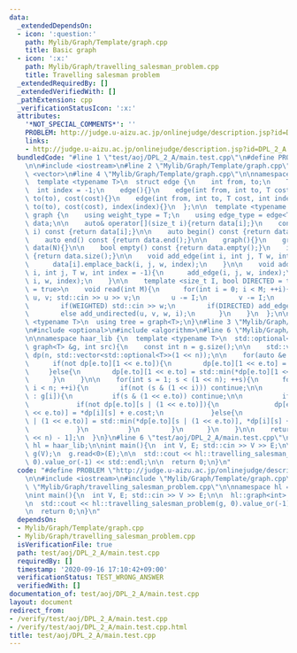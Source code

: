 ```yaml
---
data:
  _extendedDependsOn:
  - icon: ':question:'
    path: Mylib/Graph/Template/graph.cpp
    title: Basic graph
  - icon: ':x:'
    path: Mylib/Graph/travelling_salesman_problem.cpp
    title: Travelling salesman problem
  _extendedRequiredBy: []
  _extendedVerifiedWith: []
  _pathExtension: cpp
  _verificationStatusIcon: ':x:'
  attributes:
    '*NOT_SPECIAL_COMMENTS*': ''
    PROBLEM: http://judge.u-aizu.ac.jp/onlinejudge/description.jsp?id=DPL_2_A
    links:
    - http://judge.u-aizu.ac.jp/onlinejudge/description.jsp?id=DPL_2_A
  bundledCode: "#line 1 \"test/aoj/DPL_2_A/main.test.cpp\"\n#define PROBLEM \"http://judge.u-aizu.ac.jp/onlinejudge/description.jsp?id=DPL_2_A\"\
    \n\n#include <iostream>\n#line 2 \"Mylib/Graph/Template/graph.cpp\"\n#include\
    \ <vector>\n#line 4 \"Mylib/Graph/Template/graph.cpp\"\n\nnamespace haar_lib {\n\
    \  template <typename T>\n  struct edge {\n    int from, to;\n    T cost;\n  \
    \  int index = -1;\n    edge(){}\n    edge(int from, int to, T cost): from(from),\
    \ to(to), cost(cost){}\n    edge(int from, int to, T cost, int index): from(from),\
    \ to(to), cost(cost), index(index){}\n  };\n\n  template <typename T>\n  struct\
    \ graph {\n    using weight_type = T;\n    using edge_type = edge<T>;\n\n    std::vector<std::vector<edge<T>>>\
    \ data;\n\n    auto& operator[](size_t i){return data[i];}\n    const auto& operator[](size_t\
    \ i) const {return data[i];}\n\n    auto begin() const {return data.begin();}\n\
    \    auto end() const {return data.end();}\n\n    graph(){}\n    graph(int N):\
    \ data(N){}\n\n    bool empty() const {return data.empty();}\n    int size() const\
    \ {return data.size();}\n\n    void add_edge(int i, int j, T w, int index = -1){\n\
    \      data[i].emplace_back(i, j, w, index);\n    }\n\n    void add_undirected(int\
    \ i, int j, T w, int index = -1){\n      add_edge(i, j, w, index);\n      add_edge(j,\
    \ i, w, index);\n    }\n\n    template <size_t I, bool DIRECTED = true, bool WEIGHTED\
    \ = true>\n    void read(int M){\n      for(int i = 0; i < M; ++i){\n        int\
    \ u, v; std::cin >> u >> v;\n        u -= I;\n        v -= I;\n        T w = 1;\n\
    \        if(WEIGHTED) std::cin >> w;\n        if(DIRECTED) add_edge(u, v, w, i);\n\
    \        else add_undirected(u, v, w, i);\n      }\n    }\n  };\n\n  template\
    \ <typename T>\n  using tree = graph<T>;\n}\n#line 3 \"Mylib/Graph/travelling_salesman_problem.cpp\"\
    \n#include <optional>\n#include <algorithm>\n#line 6 \"Mylib/Graph/travelling_salesman_problem.cpp\"\
    \n\nnamespace haar_lib {\n  template <typename T>\n  std::optional<T> travelling_salesman_problem(const\
    \ graph<T> &g, int src){\n    const int n = g.size();\n\n    std::vector<std::vector<std::optional<T>>>\
    \ dp(n, std::vector<std::optional<T>>(1 << n));\n\n    for(auto &e : g[src]){\n\
    \      if(not dp[e.to][1 << e.to]){\n        dp[e.to][1 << e.to] = e.cost;\n \
    \     }else{\n        dp[e.to][1 << e.to] = std::min(*dp[e.to][1 << e.to], e.cost);\n\
    \      }\n    }\n\n    for(int s = 1; s < (1 << n); ++s){\n      for(int i = 0;\
    \ i < n; ++i){\n        if(not (s & (1 << i))) continue;\n\n        for(auto &e\
    \ : g[i]){\n          if(s & (1 << e.to)) continue;\n\n          if(dp[i][s]){\n\
    \            if(not dp[e.to][s | (1 << e.to)]){\n              dp[e.to][s | (1\
    \ << e.to)] = *dp[i][s] + e.cost;\n            }else{\n              dp[e.to][s\
    \ | (1 << e.to)] = std::min(*dp[e.to][s | (1 << e.to)], *dp[i][s] + e.cost);\n\
    \            }\n          }\n        }\n      }\n    }\n\n    return dp[src][(1\
    \ << n) - 1];\n  }\n}\n#line 6 \"test/aoj/DPL_2_A/main.test.cpp\"\n\nnamespace\
    \ hl = haar_lib;\n\nint main(){\n  int V, E; std::cin >> V >> E;\n\n  hl::graph<int>\
    \ g(V);\n  g.read<0>(E);\n\n  std::cout << hl::travelling_salesman_problem(g,\
    \ 0).value_or(-1) << std::endl;\n\n  return 0;\n}\n"
  code: "#define PROBLEM \"http://judge.u-aizu.ac.jp/onlinejudge/description.jsp?id=DPL_2_A\"\
    \n\n#include <iostream>\n#include \"Mylib/Graph/Template/graph.cpp\"\n#include\
    \ \"Mylib/Graph/travelling_salesman_problem.cpp\"\n\nnamespace hl = haar_lib;\n\
    \nint main(){\n  int V, E; std::cin >> V >> E;\n\n  hl::graph<int> g(V);\n  g.read<0>(E);\n\
    \n  std::cout << hl::travelling_salesman_problem(g, 0).value_or(-1) << std::endl;\n\
    \n  return 0;\n}\n"
  dependsOn:
  - Mylib/Graph/Template/graph.cpp
  - Mylib/Graph/travelling_salesman_problem.cpp
  isVerificationFile: true
  path: test/aoj/DPL_2_A/main.test.cpp
  requiredBy: []
  timestamp: '2020-09-16 17:10:42+09:00'
  verificationStatus: TEST_WRONG_ANSWER
  verifiedWith: []
documentation_of: test/aoj/DPL_2_A/main.test.cpp
layout: document
redirect_from:
- /verify/test/aoj/DPL_2_A/main.test.cpp
- /verify/test/aoj/DPL_2_A/main.test.cpp.html
title: test/aoj/DPL_2_A/main.test.cpp
---
```

